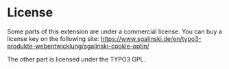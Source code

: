 # License

Some parts of this extension are under a commercial license.
You can buy a license key on the following
site: https://www.sgalinski.de/en/typo3-produkte-webentwicklung/sgalinski-cookie-optin/

The other part is licensed under the TYPO3 GPL.

